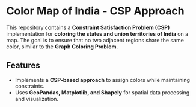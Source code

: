 # Color Map of India - CSP Approach

This repository contains a **Constraint Satisfaction Problem (CSP)** implementation for **coloring the states and union territories of India** on a map. The goal is to ensure that no two adjacent regions share the same color, similar to the **Graph Coloring Problem**.

## Features

- Implements a **CSP-based approach** to assign colors while maintaining constraints.
- Uses **GeoPandas, Matplotlib, and Shapely** for spatial data processing and visualization.
